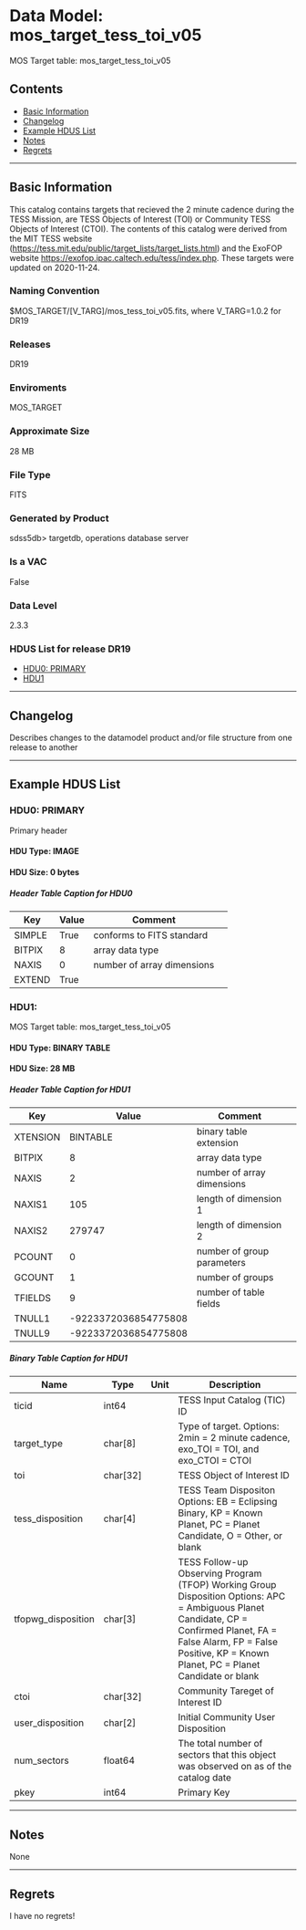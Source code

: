 # Data Model: mos_target_tess_toi_v05


MOS Target table: mos_target_tess_toi_v05


## Contents
- [Basic Information](#basic-information)
- [Changelog](#changelog)
- [Example HDUS List](#example-hdus-list)
- [Notes](#notes)
- [Regrets](#regrets)
---

## Basic Information
This catalog contains targets that recieved the 2 minute cadence during the TESS Mission, are TESS Objects of Interest (TOI) or Community TESS Objects of Interest (CTOI). The contents of this catalog were derived from the MIT TESS website (https://tess.mit.edu/public/target_lists/target_lists.html) and the ExoFOP website https://exofop.ipac.caltech.edu/tess/index.php. These targets were updated on 2020-11-24.

### Naming Convention
$MOS_TARGET/[V_TARG]/mos_tess_toi_v05.fits, where V_TARG=1.0.2 for DR19

### Releases
DR19

### Enviroments
MOS_TARGET

### Approximate Size
28 MB

### File Type
FITS

### Generated by Product
sdss5db> targetdb, operations database server

### Is a VAC
False

### Data Level
2.3.3

### HDUS List for release DR19
  - [HDU0: PRIMARY](#hdu0-primary)
  - [HDU1](#hdu1)

---

## Changelog
Describes changes to the datamodel product and/or file structure from one release to another

---
## Example HDUS List

### HDU0: PRIMARY
Primary header

#### HDU Type: IMAGE
#### HDU Size:  0 bytes

##### Header Table Caption for HDU0
Key | Value | Comment | |
| --- | --- | --- | --- |
| SIMPLE | True | conforms to FITS standard |
| BITPIX | 8 | array data type |
| NAXIS | 0 | number of array dimensions |
| EXTEND | True |  |



### HDU1: 
MOS Target table: mos_target_tess_toi_v05

#### HDU Type: BINARY TABLE
#### HDU Size:  28 MB

##### Header Table Caption for HDU1
Key | Value | Comment | |
| --- | --- | --- | --- |
| XTENSION | BINTABLE | binary table extension |
| BITPIX | 8 | array data type |
| NAXIS | 2 | number of array dimensions |
| NAXIS1 | 105 | length of dimension 1 |
| NAXIS2 | 279747 | length of dimension 2 |
| PCOUNT | 0 | number of group parameters |
| GCOUNT | 1 | number of groups |
| TFIELDS | 9 | number of table fields |
| TNULL1 | -9223372036854775808 |  |
| TNULL9 | -9223372036854775808 |  |

##### Binary Table Caption for HDU1
Name | Type | Unit | Description |
| --- | --- | --- | --- |
 | ticid | int64 |  | TESS Input Catalog (TIC) ID |
 | target_type | char[8] |  | Type of target. Options: 2min = 2 minute cadence, exo_TOI = TOI, and exo_CTOI = CTOI |
 | toi | char[32] |  | TESS Object of Interest ID |
 | tess_disposition | char[4] |  | TESS Team Dispositon Options: EB = Eclipsing Binary, KP = Known Planet, PC = Planet Candidate, O = Other, or blank |
 | tfopwg_disposition | char[3] |  | TESS Follow-up Observing Program (TFOP) Working Group Disposition Options: APC = Ambiguous Planet Candidate, CP = Confirmed Planet, FA = False Alarm, FP = False Positive, KP = Known Planet, PC = Planet Candidate or blank |
 | ctoi | char[32] |  | Community Tareget of Interest ID |
 | user_disposition | char[2] |  | Initial Community User Disposition |
 | num_sectors | float64 |  | The total number of sectors that this object was observed on as of the catalog date |
 | pkey | int64 |  | Primary Key |



---
## Notes
None

---
## Regrets
I  have no regrets!